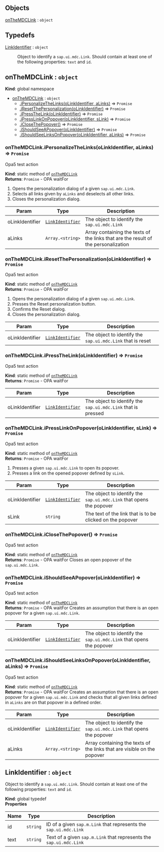 ## Objects

<dl>
<dt><a href="#onTheMDCLink">onTheMDCLink</a> : <code>object</code></dt>
<dd></dd>
</dl>

## Typedefs

<dl>
<dt><a href="#LinkIdentifier">LinkIdentifier</a> : <code>object</code></dt>
<dd><p>Object to identify a <code>sap.ui.mdc.Link</code>. Should contain at least one of the following properties: <code>text</code> and <code>id</code>.</p>
</dd>
</dl>

<a name="onTheMDCLink"></a>

## onTheMDCLink : <code>object</code>
**Kind**: global namespace  

* [onTheMDCLink](#onTheMDCLink) : <code>object</code>
    * [.iPersonalizeTheLinks(oLinkIdentifier, aLinks)](#onTheMDCLink.iPersonalizeTheLinks) ⇒ <code>Promise</code>
    * [.iResetThePersonalization(oLinkIdentifier)](#onTheMDCLink.iResetThePersonalization) ⇒ <code>Promise</code>
    * [.iPressTheLink(oLinkIdentifier)](#onTheMDCLink.iPressTheLink) ⇒ <code>Promise</code>
    * [.iPressLinkOnPopover(oLinkIdentifier, sLink)](#onTheMDCLink.iPressLinkOnPopover) ⇒ <code>Promise</code>
    * [.iCloseThePopover()](#onTheMDCLink.iCloseThePopover) ⇒ <code>Promise</code>
    * [.iShouldSeeAPopover(oLinkIdentifier)](#onTheMDCLink.iShouldSeeAPopover) ⇒ <code>Promise</code>
    * [.iShouldSeeLinksOnPopover(oLinkIdentifier, aLinks)](#onTheMDCLink.iShouldSeeLinksOnPopover) ⇒ <code>Promise</code>

<a name="onTheMDCLink.iPersonalizeTheLinks"></a>

### onTheMDCLink.iPersonalizeTheLinks(oLinkIdentifier, aLinks) ⇒ <code>Promise</code>
Opa5 test action

**Kind**: static method of [<code>onTheMDCLink</code>](#onTheMDCLink)  
**Returns**: <code>Promise</code> - OPA waitFor
1. Opens the personalization dialog of a given <code>sap.ui.mdc.Link</code>.
2. Selects all links given by <code>aLinks</code> and deselects all other links.
3. Closes the personalization dialog.  

| Param | Type | Description |
| --- | --- | --- |
| oLinkIdentifier | [<code>LinkIdentifier</code>](#LinkIdentifier) | The object to identify the <code>sap.ui.mdc.Link</code> |
| aLinks | <code>Array.&lt;string&gt;</code> | Array containing the texts of the links that are the result of the personalization |

<a name="onTheMDCLink.iResetThePersonalization"></a>

### onTheMDCLink.iResetThePersonalization(oLinkIdentifier) ⇒ <code>Promise</code>
Opa5 test action

**Kind**: static method of [<code>onTheMDCLink</code>](#onTheMDCLink)  
**Returns**: <code>Promise</code> - OPA waitFor
1. Opens the personalization dialog of a given <code>sap.ui.mdc.Link</code>.
2. Presses the Reset personalization button.
3. Confirms the Reset dialog.
4. Closes the personalization dialog.  

| Param | Type | Description |
| --- | --- | --- |
| oLinkIdentifier | [<code>LinkIdentifier</code>](#LinkIdentifier) | The object to identify the <code>sap.ui.mdc.Link</code> that is reset |

<a name="onTheMDCLink.iPressTheLink"></a>

### onTheMDCLink.iPressTheLink(oLinkIdentifier) ⇒ <code>Promise</code>
Opa5 test action

**Kind**: static method of [<code>onTheMDCLink</code>](#onTheMDCLink)  
**Returns**: <code>Promise</code> - OPA waitFor  

| Param | Type | Description |
| --- | --- | --- |
| oLinkIdentifier | [<code>LinkIdentifier</code>](#LinkIdentifier) | The object to identify the <code>sap.ui.mdc.Link</code> that is pressed |

<a name="onTheMDCLink.iPressLinkOnPopover"></a>

### onTheMDCLink.iPressLinkOnPopover(oLinkIdentifier, sLink) ⇒ <code>Promise</code>
Opa5 test action

**Kind**: static method of [<code>onTheMDCLink</code>](#onTheMDCLink)  
**Returns**: <code>Promise</code> - OPA waitFor
1. Presses a given <code>sap.ui.mdc.Link</code> to open its popover.
2. Presses a link on the opened popover defined by <code>sLink</code>.  

| Param | Type | Description |
| --- | --- | --- |
| oLinkIdentifier | [<code>LinkIdentifier</code>](#LinkIdentifier) | The object to identify the <code>sap.ui.mdc.Link</code> that opens the popover |
| sLink | <code>string</code> | The text of the link that is to be clicked on the popover |

<a name="onTheMDCLink.iCloseThePopover"></a>

### onTheMDCLink.iCloseThePopover() ⇒ <code>Promise</code>
Opa5 test action

**Kind**: static method of [<code>onTheMDCLink</code>](#onTheMDCLink)  
**Returns**: <code>Promise</code> - OPA waitFor
Closes an open popover of the <code>sap.ui.mdc.Link</code>.  
<a name="onTheMDCLink.iShouldSeeAPopover"></a>

### onTheMDCLink.iShouldSeeAPopover(oLinkIdentifier) ⇒ <code>Promise</code>
Opa5 test action

**Kind**: static method of [<code>onTheMDCLink</code>](#onTheMDCLink)  
**Returns**: <code>Promise</code> - OPA waitFor
Creates an assumption that there is an open popover for a given <code>sap.ui.mdc.Link</code>.  

| Param | Type | Description |
| --- | --- | --- |
| oLinkIdentifier | [<code>LinkIdentifier</code>](#LinkIdentifier) | The object to identify the <code>sap.ui.mdc.Link</code> that opens the popover |

<a name="onTheMDCLink.iShouldSeeLinksOnPopover"></a>

### onTheMDCLink.iShouldSeeLinksOnPopover(oLinkIdentifier, aLinks) ⇒ <code>Promise</code>
Opa5 test action

**Kind**: static method of [<code>onTheMDCLink</code>](#onTheMDCLink)  
**Returns**: <code>Promise</code> - OPA waitFor
Creates an assumption that there is an open popover for a given <code>sap.ui.mdc.Link</code> and checks that all given links defined in <code>aLinks</code> are on that popover in a defined order.  

| Param | Type | Description |
| --- | --- | --- |
| oLinkIdentifier | [<code>LinkIdentifier</code>](#LinkIdentifier) | The object to identify the <code>sap.ui.mdc.Link</code> that opens the popover |
| aLinks | <code>Array.&lt;string&gt;</code> | Array containing the texts of the links that are visible on the popover |

<a name="LinkIdentifier"></a>

## LinkIdentifier : <code>object</code>
Object to identify a <code>sap.ui.mdc.Link</code>. Should contain at least one of the following properties: <code>text</code> and <code>id</code>.

**Kind**: global typedef  
**Properties**

| Name | Type | Description |
| --- | --- | --- |
| id | <code>string</code> | ID of a given <code>sap.m.Link</code> that represents the <code>sap.ui.mdc.Link</code> |
| text | <code>string</code> | Text of a given <code>sap.m.Link</code> that represents the <code>sap.ui.mdc.Link</code> |

